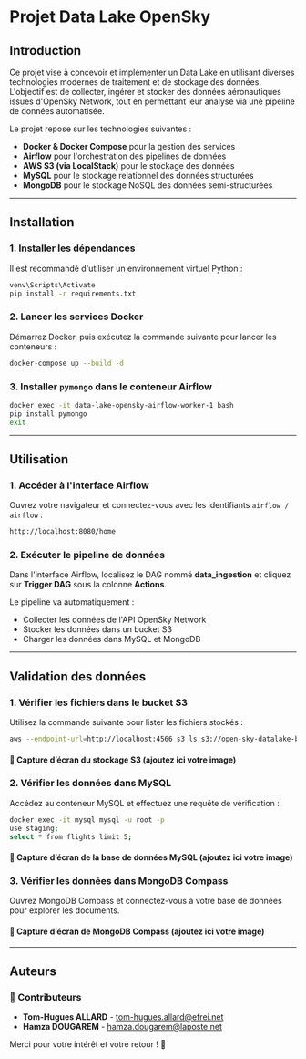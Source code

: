 # Projet Data Lake OpenSky

## Introduction
Ce projet vise à concevoir et implémenter un Data Lake en utilisant diverses technologies modernes de traitement et de stockage des données. L'objectif est de collecter, ingérer et stocker des données aéronautiques issues d'OpenSky Network, tout en permettant leur analyse via une pipeline de données automatisée.

Le projet repose sur les technologies suivantes :
- **Docker & Docker Compose** pour la gestion des services
- **Airflow** pour l'orchestration des pipelines de données
- **AWS S3 (via LocalStack)** pour le stockage des données
- **MySQL** pour le stockage relationnel des données structurées
- **MongoDB** pour le stockage NoSQL des données semi-structurées

---

## Installation

### 1. Installer les dépendances
Il est recommandé d'utiliser un environnement virtuel Python :

```sh
venv\Scripts\Activate  
pip install -r requirements.txt
```

### 2. Lancer les services Docker
Démarrez Docker, puis exécutez la commande suivante pour lancer les conteneurs :

```sh
docker-compose up --build -d
```

### 3. Installer `pymongo` dans le conteneur Airflow

```sh
docker exec -it data-lake-opensky-airflow-worker-1 bash
pip install pymongo
exit
```

---

## Utilisation

### 1. Accéder à l'interface Airflow
Ouvrez votre navigateur et connectez-vous avec les identifiants `airflow / airflow` :

```sh
http://localhost:8080/home
```

### 2. Exécuter le pipeline de données
Dans l'interface Airflow, localisez le DAG nommé **data_ingestion** et cliquez sur **Trigger DAG** sous la colonne **Actions**.

Le pipeline va automatiquement :
- Collecter les données de l'API OpenSky Network
- Stocker les données dans un bucket S3
- Charger les données dans MySQL et MongoDB

---

## Validation des données

### 1. Vérifier les fichiers dans le bucket S3
Utilisez la commande suivante pour lister les fichiers stockés :

```sh
aws --endpoint-url=http://localhost:4566 s3 ls s3://open-sky-datalake-bucket/ --recursive
```

#### 📸 Capture d’écran du stockage S3 (ajoutez ici votre image)

### 2. Vérifier les données dans MySQL
Accédez au conteneur MySQL et effectuez une requête de vérification :

```sh
docker exec -it mysql mysql -u root -p 
use staging;
select * from flights limit 5;
```

#### 📸 Capture d’écran de la base de données MySQL (ajoutez ici votre image)

### 3. Vérifier les données dans MongoDB Compass
Ouvrez MongoDB Compass et connectez-vous à votre base de données pour explorer les documents.

#### 📸 Capture d’écran de MongoDB Compass (ajoutez ici votre image)

---

## Auteurs

### 👥 Contributeurs
- **Tom-Hugues ALLARD** - [tom-hugues.allard@efrei.net](mailto:tom-hugues.allard@efrei.net)  
- **Hamza DOUGAREM** - [hamza.dougarem@laposte.net](mailto:hamza.dougarem@laposte.net)

Merci pour votre intérêt et votre retour ! 🚀

